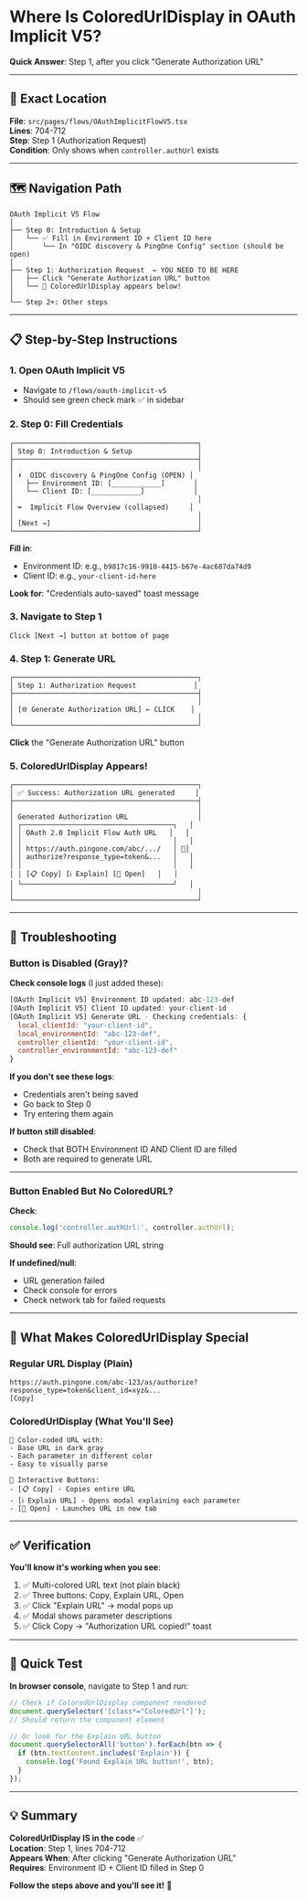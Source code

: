 # Where Is ColoredUrlDisplay in OAuth Implicit V5?

**Quick Answer**: Step 1, after you click "Generate Authorization URL"

---

## 📍 Exact Location

**File**: `src/pages/flows/OAuthImplicitFlowV5.tsx`  
**Lines**: 704-712  
**Step**: Step 1 (Authorization Request)  
**Condition**: Only shows when `controller.authUrl` exists

---

## 🗺️ Navigation Path

```
OAuth Implicit V5 Flow
│
├── Step 0: Introduction & Setup
│   └── ✅ Fill in Environment ID + Client ID here
│       └── In "OIDC discovery & PingOne Config" section (should be open)
│
├── Step 1: Authorization Request  ← YOU NEED TO BE HERE
│   ├── Click "Generate Authorization URL" button
│   └── 🎨 ColoredUrlDisplay appears below!
│
└── Step 2+: Other steps
```

---

## 📋 Step-by-Step Instructions

### 1. Open OAuth Implicit V5
- Navigate to `/flows/oauth-implicit-v5`
- Should see green check mark ✅ in sidebar

### 2. Step 0: Fill Credentials
```
┌─────────────────────────────────────────────┐
│ Step 0: Introduction & Setup                │
├─────────────────────────────────────────────┤
│                                             │
│ ⬇️  OIDC discovery & PingOne Config (OPEN) │
│   ├── Environment ID: [____________]       │
│   └── Client ID: [____________]            │
│                                             │
│ ➡️  Implicit Flow Overview (collapsed)     │
│                                             │
│ [Next →]                                    │
└─────────────────────────────────────────────┘
```

**Fill in**:
- Environment ID: e.g., `b9817c16-9910-4415-b67e-4ac687da74d9`
- Client ID: e.g., `your-client-id-here`

**Look for**: "Credentials auto-saved" toast message

### 3. Navigate to Step 1
```
Click [Next →] button at bottom of page
```

### 4. Step 1: Generate URL
```
┌─────────────────────────────────────────────┐
│ Step 1: Authorization Request              │
├─────────────────────────────────────────────┤
│                                             │
│ [🌐 Generate Authorization URL] ← CLICK    │
│                                             │
└─────────────────────────────────────────────┘
```

**Click** the "Generate Authorization URL" button

### 5. ColoredUrlDisplay Appears!
```
┌─────────────────────────────────────────────┐
│ ✅ Success: Authorization URL generated     │
├─────────────────────────────────────────────┤
│                                             │
│ Generated Authorization URL                 │
│ ┌─────────────────────────────────────┐   │
│ │ OAuth 2.0 Implicit Flow Auth URL   │   │
│ │                                     │   │
│ │ https://auth.pingone.com/abc/.../   │ 🎨│
│ │ authorize?response_type=token&...   │   │
│ │                                     │   │
│ │ [📋 Copy] [ℹ️ Explain] [🔗 Open]   │   │
│ └─────────────────────────────────────┘   │
│                                             │
└─────────────────────────────────────────────┘
```

---

## 🚨 Troubleshooting

### Button is Disabled (Gray)?

**Check console logs** (I just added these):
```javascript
[OAuth Implicit V5] Environment ID updated: abc-123-def
[OAuth Implicit V5] Client ID updated: your-client-id
[OAuth Implicit V5] Generate URL - Checking credentials: {
  local_clientId: "your-client-id",
  local_environmentId: "abc-123-def",
  controller_clientId: "your-client-id",
  controller_environmentId: "abc-123-def"
}
```

**If you don't see these logs**:
- Credentials aren't being saved
- Go back to Step 0
- Try entering them again

**If button still disabled**:
- Check that BOTH Environment ID AND Client ID are filled
- Both are required to generate URL

---

### Button Enabled But No ColoredURL?

**Check**:
```javascript
console.log('controller.authUrl:', controller.authUrl);
```

**Should see**: Full authorization URL string

**If undefined/null**:
- URL generation failed
- Check console for errors
- Check network tab for failed requests

---

## 🎨 What Makes ColoredUrlDisplay Special

### Regular URL Display (Plain)
```
https://auth.pingone.com/abc-123/as/authorize?response_type=token&client_id=xyz&...
[Copy]
```

### ColoredUrlDisplay (What You'll See)
```
🎨 Color-coded URL with:
- Base URL in dark gray
- Each parameter in different color
- Easy to visually parse

🔘 Interactive Buttons:
- [📋 Copy] - Copies entire URL
- [ℹ️ Explain URL] - Opens modal explaining each parameter
- [🔗 Open] - Launches URL in new tab
```

---

## ✅ Verification

**You'll know it's working when you see**:

1. ✅ Multi-colored URL text (not plain black)
2. ✅ Three buttons: Copy, Explain URL, Open
3. ✅ Click "Explain URL" → modal pops up
4. ✅ Modal shows parameter descriptions
5. ✅ Click Copy → "Authorization URL copied!" toast

---

## 🎯 Quick Test

**In browser console**, navigate to Step 1 and run:
```javascript
// Check if ColoredUrlDisplay component rendered
document.querySelector('[class*="ColoredUrl"]');
// Should return the component element

// Or look for the Explain URL button
document.querySelectorAll('button').forEach(btn => {
  if (btn.textContent.includes('Explain')) {
    console.log('Found Explain URL button!', btn);
  }
});
```

---

## 💡 Summary

**ColoredUrlDisplay IS in the code** ✅  
**Location**: Step 1, lines 704-712  
**Appears When**: After clicking "Generate Authorization URL"  
**Requires**: Environment ID + Client ID filled in Step 0  

**Follow the steps above and you'll see it!** 🎨






